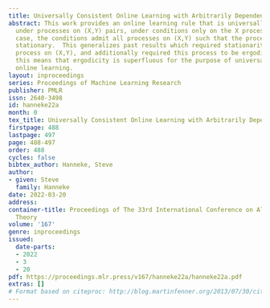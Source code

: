 ```yaml
---
title: Universally Consistent Online Learning with Arbitrarily Dependent Responses
abstract: This work provides an online learning rule that is universally consistent
  under processes on (X,Y) pairs, under conditions only on the X process.  As a special
  case, the conditions admit all processes on (X,Y) such that the process on X is
  stationary.  This generalizes past results which required stationarity for the joint
  process on (X,Y), and additionally required this process to be ergodic.  In particular,
  this means that ergodicity is superfluous for the purpose of universally consistent
  online learning.
layout: inproceedings
series: Proceedings of Machine Learning Research
publisher: PMLR
issn: 2640-3498
id: hanneke22a
month: 0
tex_title: Universally Consistent Online Learning with Arbitrarily Dependent Responses
firstpage: 488
lastpage: 497
page: 488-497
order: 488
cycles: false
bibtex_author: Hanneke, Steve
author:
- given: Steve
  family: Hanneke
date: 2022-03-20
address:
container-title: Proceedings of The 33rd International Conference on Algorithmic Learning
  Theory
volume: '167'
genre: inproceedings
issued:
  date-parts:
  - 2022
  - 3
  - 20
pdf: https://proceedings.mlr.press/v167/hanneke22a/hanneke22a.pdf
extras: []
# Format based on citeproc: http://blog.martinfenner.org/2013/07/30/citeproc-yaml-for-bibliographies/
---
```

